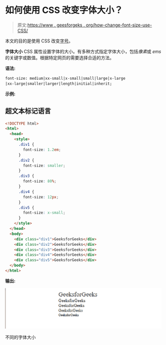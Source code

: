 # 如何使用 CSS 改变字体大小？

> 原文:[https://www . geesforgeks . org/how-change-font-size-use-CSS/](https://www.geeksforgeeks.org/how-to-change-font-size-using-css/)

本文的目的是使用 CSS 改变[字号](https://www.geeksforgeeks.org/css-font-size-property/)。

**字体大小** CSS 属性设置字体的大小。有多种方式指定字体大小，包括*像素*或 *ems* 的关键字或数值。根据特定网页的需要选择合适的方法。

**语法:**

```html
font-size: medium|xx-small|x-small|small|large|x-large
|xx-large|smaller|larger|length|initial|inherit;
```

**示例:**

## 超文本标记语言

```html
<!DOCTYPE html>
<html>
  <head>
    <style>
      .div1 {
        font-size: 1.2em;
      }
      .div2 {
        font-size: smaller;
      }
      .div3 {
        font-size: 80%;
      }
      .div4 {
        font-size: 12px;
      }
      .div5 {
        font-size: x-small;
      }
    </style>
  </head>
  <body>
    <div class="div1">GeeksforGeeks</div>
    <div class="div2">GeeksforGeeks</div>
    <div class="div3">GeeksforGeeks</div>
    <div class="div4">GeeksforGeeks</div>
    <div class="div5">GeeksforGeeks</div>
  </body>
</html>
```

**输出:**

![](img/454d8027657ec15c9757cffee1e7356a.png)

不同的字体大小